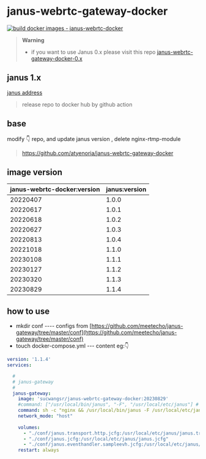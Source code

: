 
# janus-webrtc-gateway-docker
[![build docker images - janus-webrtc-docker](https://github.com/wangsrGit119/janus-webrtc-gateway-docker/actions/workflows/build-janus-gateway-docker-main.yml/badge.svg)](https://github.com/wangsrGit119/janus-webrtc-gateway-docker/actions/workflows/build-janus-gateway-docker-main.yml)

> **Warning**
>- if you want to use Janus 0.x please visit this repo [janus-webrtc-gateway-docker-0.x](https://github.com/atyenoria/janus-webrtc-gateway-docker)
## janus 1.x

[janus address](https://github.com/meetecho/janus-gateway.git "janus:1.0")

> release repo  to docker hub by github action

## base

modify :point_down: repo, and  update janus version , delete nginx-rtmp-module
> https://github.com/atyenoria/janus-webrtc-gateway-docker
> 

## image version

|  janus-webrtc-docker:version |  janus:version |
| ------------ | ------------ |
|  20220407 |  1.0.0 |
|  20220617 | 1.0.1   |
|  20220618 | 1.0.2   |
|  20220627 | 1.0.3   |
|  20220813 | 1.0.4   |
|  20221018 | 1.1.0   |
|  20230108 | 1.1.1   |
|  20230127 | 1.1.2   |
|  20230320 | 1.1.3   |
|  20230829 | 1.1.4   |
## how to use

 - mkdir conf ---- configs from [https://github.com/meetecho/janus-gateway/tree/master/conf](https://github.com/meetecho/janus-gateway/tree/master/conf)
 - touch docker-compose.yml --- content eg::point_down: 

```yaml
version: '1.1.4'
services:

  #
  # janus-gateway
  #
  janus-gateway:
    image: 'sucwangsr/janus-webrtc-gateway-docker:20230829'
    #command: ["/usr/local/bin/janus", "-F", "/usr/local/etc/janus"] # only start janus 
    command: sh -c "nginx && /usr/local/bin/janus -F /usr/local/etc/janus  # if want to start nginx (port 8086)
    network_mode: "host"
    
    volumes:
      - "./conf/janus.transport.http.jcfg:/usr/local/etc/janus/janus.transport.http.jcfg"  # open adminapi config
      - "./conf/janus.jcfg:/usr/local/etc/janus/janus.jcfg"
      - "./conf/janus.eventhandler.sampleevh.jcfg:/usr/local/etc/janus/janus.eventhandler.sampleevh.jcfg"
    restart: always


```
